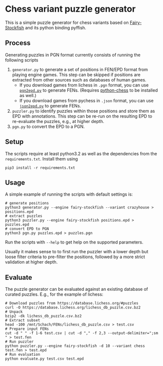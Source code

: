 # Chess variant puzzle generator

This is a simple puzzle generator for chess variants based on [Fairy-Stockfish](https://github.com/ianfab/Fairy-Stockfish) and its python binding pyffish.

## Process

Generating puzzles in PGN format currently consists of running the following scripts
1. `generator.py` to generate a set of positions in FEN/EPD format from playing engine games. This step can be skipped if positions are extracted from other sources such as databases of human games.
    * If you download games from lichess in `.pgn` format, you can use [`pgn2epd.py`](https://github.com/gbtami/pychess-variants/blob/master/server/pgn2epd.py) to generate FENs. (Requires [python-chess](https://pypi.org/project/chess/) to be installed as well.)
    * If you download games from pychess in `.json` format, you can use [`json2epd.py`](https://github.com/gbtami/pychess-variants/blob/master/server/json2epd.py) to generate FENs.
2. `puzzler.py` to identify puzzles within those positions and store them as EPD with annotations. This step can be re-run on the resulting EPD to re-evaluate the puzzles, e.g., at higher depth.
3. `pgn.py` to convert the EPD to a PGN.

## Setup
The scripts require at least python3.2 as well as the dependencies from the `requirements.txt`. Install them using
```
pip3 install -r requirements.txt
```

## Usage
A simple example of running the scripts with default settings is:
```
# generate positions
python3 generator.py --engine fairy-stockfish --variant crazyhouse > positions.epd
# extract puzzles
python3 puzzler.py --engine fairy-stockfish positions.epd > puzzles.epd
# convert EPD to PGN
python3 pgn.py puzzles.epd > puzzles.pgn
```
Run the scripts with `--help` to get help on the supported parameters.

Usually it makes sense to to first run the puzzler with a lower depth but loose filter criteria to pre-filter the positions, followed by a more strict validation at higher depth.

## Evaluate
The puzzle generator can be evaluated against an existing database of curated puzzles. E.g., for the example of lichess:
```
# Download puzzles from https://database.lichess.org/#puzzles
curl -O https://database.lichess.org/lichess_db_puzzle.csv.bz2
# Unpack
bzip2 -dk lichess_db_puzzle.csv.bz2
# Extract subset
head -100 /mnt/Schach/FENs/lichess_db_puzzle.csv > test.csv
# Prepare input FENs
cut -d " " -f 1-6 test.csv | cut -d "," -f 2,3 --output-delimiter=";sm " > test.fen
# Run puzzler
python puzzler.py --engine fairy-stockfish -d 10 --variant chess test.fen > test.epd
# Run evaluation
python evaluate.py test.csv test.epd
```